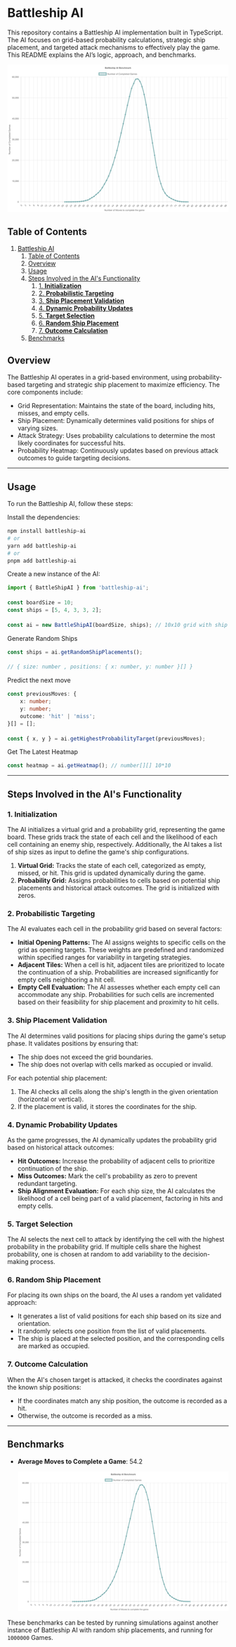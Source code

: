 # Battleship AI

This repository contains a Battleship AI implementation built in TypeScript. The AI focuses on grid-based probability calculations, strategic ship placement, and targeted attack mechanisms to effectively play the game. This README explains the AI’s logic, approach, and benchmarks.

![Benchmark Results](https://raw.githubusercontent.com/Envoy-VC/battleship-ai/refs/heads/main/benchmark.svg)

## Table of Contents

1. [Battleship AI](#battleship-ai)
   1. [Table of Contents](#table-of-contents)
   2. [Overview](#overview)
   3. [Usage](#usage)
   4. [Steps Involved in the AI's Functionality](#steps-involved-in-the-ais-functionality)
      1. [1. **Initialization**](#1-initialization)
      2. [2. **Probabilistic Targeting**](#2-probabilistic-targeting)
      3. [3. **Ship Placement Validation**](#3-ship-placement-validation)
      4. [4. **Dynamic Probability Updates**](#4-dynamic-probability-updates)
      5. [5. **Target Selection**](#5-target-selection)
      6. [6. **Random Ship Placement**](#6-random-ship-placement)
      7. [7. **Outcome Calculation**](#7-outcome-calculation)
   5. [Benchmarks](#benchmarks)

## Overview

The Battleship AI operates in a grid-based environment, using probability-based targeting and strategic ship placement to maximize efficiency. The core components include:

- Grid Representation: Maintains the state of the board, including hits, misses, and empty cells.
- Ship Placement: Dynamically determines valid positions for ships of varying sizes.
- Attack Strategy: Uses probability calculations to determine the most likely coordinates for successful hits.
- Probability Heatmap: Continuously updates based on previous attack outcomes to guide targeting decisions.

---

## Usage

To run the Battleship AI, follow these steps:

Install the dependencies:

```bash
npm install battleship-ai
# or
yarn add battleship-ai
# or
pnpm add battleship-ai
```

Create a new instance of the AI:

```typescript
import { BattleShipAI } from 'battleship-ai';

const boardSize = 10;
const ships = [5, 4, 3, 3, 2];

const ai = new BattleShipAI(boardSize, ships); // 10x10 grid with ship sizes
```

Generate Random Ships

```ts
const ships = ai.getRandomShipPlacements();

// { size: number , positions: { x: number, y: number }[] }
```

Predict the next move

```ts
const previousMoves: {
	x: number;
	y: number;
	outcome: 'hit' | 'miss';
}[] = [];

const { x, y } = ai.getHighestProbabilityTarget(previousMoves);
```

Get The Latest Heatmap

```ts
const heatmap = ai.getHeatmap(); // number[][] 10*10
```

---

## Steps Involved in the AI's Functionality

### 1. **Initialization**

The AI initializes a virtual grid and a probability grid, representing the game board. These grids track the state of each cell and the likelihood of each cell containing an enemy ship, respectively. Additionally, the AI takes a list of ship sizes as input to define the game's ship configurations.

1. **Virtual Grid:** Tracks the state of each cell, categorized as empty, missed, or hit. This grid is updated dynamically during the game.
2. **Probability Grid:** Assigns probabilities to cells based on potential ship placements and historical attack outcomes. The grid is initialized with zeros.

### 2. **Probabilistic Targeting**

The AI evaluates each cell in the probability grid based on several factors:

- **Initial Opening Patterns:** The AI assigns weights to specific cells on the grid as opening targets. These weights are predefined and randomized within specified ranges for variability in targeting strategies.
- **Adjacent Tiles:** When a cell is hit, adjacent tiles are prioritized to locate the continuation of a ship. Probabilities are increased significantly for empty cells neighboring a hit cell.
- **Empty Cell Evaluation:** The AI assesses whether each empty cell can accommodate any ship. Probabilities for such cells are incremented based on their feasibility for ship placement and proximity to hit cells.

### 3. **Ship Placement Validation**

The AI determines valid positions for placing ships during the game's setup phase. It validates positions by ensuring that:

- The ship does not exceed the grid boundaries.
- The ship does not overlap with cells marked as occupied or invalid.

For each potential ship placement:

1. The AI checks all cells along the ship's length in the given orientation (horizontal or vertical).
2. If the placement is valid, it stores the coordinates for the ship.

### 4. **Dynamic Probability Updates**

As the game progresses, the AI dynamically updates the probability grid based on historical attack outcomes:

- **Hit Outcomes:** Increase the probability of adjacent cells to prioritize continuation of the ship.
- **Miss Outcomes:** Mark the cell's probability as zero to prevent redundant targeting.
- **Ship Alignment Evaluation:** For each ship size, the AI calculates the likelihood of a cell being part of a valid placement, factoring in hits and empty cells.

### 5. **Target Selection**

The AI selects the next cell to attack by identifying the cell with the highest probability in the probability grid. If multiple cells share the highest probability, one is chosen at random to add variability to the decision-making process.

### 6. **Random Ship Placement**

For placing its own ships on the board, the AI uses a random yet validated approach:

- It generates a list of valid positions for each ship based on its size and orientation.
- It randomly selects one position from the list of valid placements.
- The ship is placed at the selected position, and the corresponding cells are marked as occupied.

### 7. **Outcome Calculation**

When the AI's chosen target is attacked, it checks the coordinates against the known ship positions:

- If the coordinates match any ship position, the outcome is recorded as a hit.
- Otherwise, the outcome is recorded as a miss.

---

## Benchmarks

- **Average Moves to Complete a Game**: 54.2

  ![Benchmark Results](https://raw.githubusercontent.com/Envoy-VC/battleship-ai/refs/heads/main/benchmark.svg)

These benchmarks can be tested by running simulations against another instance of Battleship AI with random ship placements, and running for `1000000` Games.

